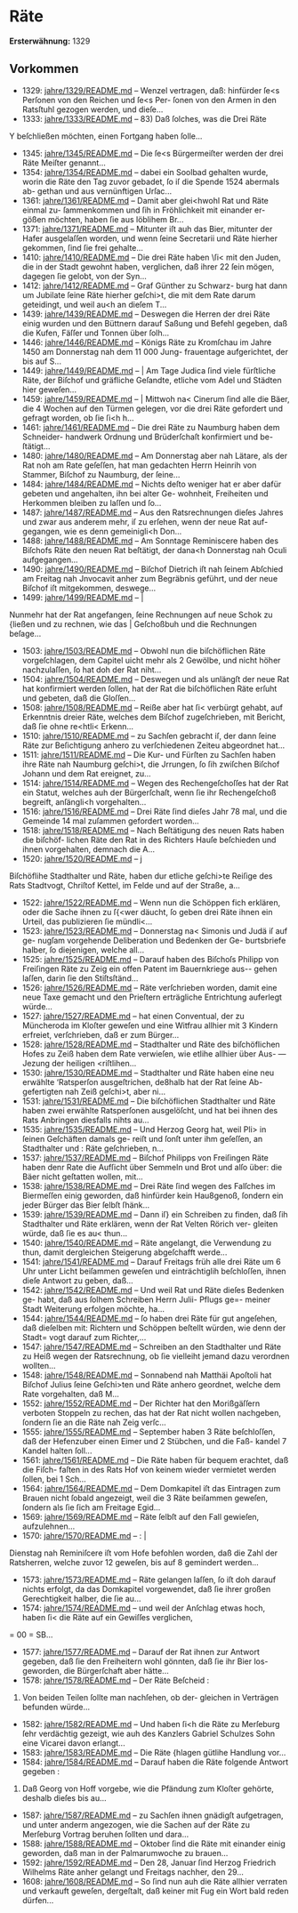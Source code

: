 # Räte

**Ersterwähnung:** 1329

## Vorkommen
- 1329: [jahre/1329/README.md](../jahre/1329/README.md) – Wenzel vertragen, daß:
hinfürder ſe<s Perſonen von den Reichen und ſe<s Per-
ſonen von den Armen in den Ratsſtuhl gezogen werden,
und dieſe...
- 1333: [jahre/1333/README.md](../jahre/1333/README.md) – 83) Daß ſolches, was die Drei Räte

Y beſchließen möchten, einen Fortgang haben ſolle...
- 1345: [jahre/1345/README.md](../jahre/1345/README.md) – Die ſe<s Bürgermeiſter werden der drei Räte Meiſter
genannt...
- 1354: [jahre/1354/README.md](../jahre/1354/README.md) – dabei ein Soolbad gehalten wurde, worin die Räte den
Tag zuvor gebadet, ſo iſ die Spende 1524 abermals ab-
gethan und aus vernünftigen Urſac...
- 1361: [jahre/1361/README.md](../jahre/1361/README.md) – Damit aber glei<hwohl Rat und Räte einmal zu-
ſammenkommen und ſih in Fröhlichkeit mit einander er-
gößen möchten, haben ſie aus löblihem Br...
- 1371: [jahre/1371/README.md](../jahre/1371/README.md) – Mitunter iſt auh das
Bier, mitunter der Hafer ausgelaſſen worden, und wenn
ſeine Secretarii und Räte hierher gekommen, ſind ſie frei
gehalte...
- 1410: [jahre/1410/README.md](../jahre/1410/README.md) – Die drei Räte haben \ſi< mit den Juden, die in der
Stadt gewohnt haben, verglichen, daß ihrer 22 ſein mögen,
dagegen ſie gelobt, von der Syn...
- 1412: [jahre/1412/README.md](../jahre/1412/README.md) – Graf Günther zu Schwarz-
burg hat dann um Jubilate ſeine Räte hierher geſchi>t,
die mit dem Rate darum geteidingt, und weil au<h an
dieſem T...
- 1439: [jahre/1439/README.md](../jahre/1439/README.md) – Deswegen die Herren der
drei Räte einig wurden und den Büttnern darauf Saßung
und Befehl gegeben, daß die Kufen, Fäſſer und Tonnen
über ſolh...
- 1446: [jahre/1446/README.md](../jahre/1446/README.md) – Königs Räte zu Kromſchau
im Jahre 1450 am Donnerstag nah dem 11 000 Jung-
frauentage aufgerichtet, der bis auf S...
- 1449: [jahre/1449/README.md](../jahre/1449/README.md) – |
Am Tage Judica ſind viele fürſtliche Räte, der Biſchof
und gräfliche Geſandte, etliche vom Adel und Städten
hier geweſen...
- 1459: [jahre/1459/README.md](../jahre/1459/README.md) – |
Mittwoh na< Cinerum ſind alle die Bäer, die
4 Wochen auf den Türmen gelegen, vor die drei Räte
gefordert und gefragt worden, ob ſie ſi<h h...
- 1461: [jahre/1461/README.md](../jahre/1461/README.md) – Die drei Räte zu Naumburg haben dem Schneider-
handwerk Ordnung und Brüderſchaſt konfirmiert und be-
ſtätigt...
- 1480: [jahre/1480/README.md](../jahre/1480/README.md) – Am Donnerstag aber nah Lätare, als der Rat noh
am Rate geſeſſen, hat man gedachten Herrn Heinrih von
Stammer, Biſchof zu Naumburg, der ſeine...
- 1484: [jahre/1484/README.md](../jahre/1484/README.md) – Nichts deſto weniger hat
er aber dafür gebeten und angehalten, ihn bei alter Ge-
wohnheit, Freiheiten und Herkommen bleiben zu laſſen
und ſo...
- 1487: [jahre/1487/README.md](../jahre/1487/README.md) – Aus den Ratsrechnungen dieſes Jahres und zwar aus
anderem mehr, iſ zu erſehen, wenn der neue Rat auf-
gegangen, wie es denn gemeinigli<h Don...
- 1488: [jahre/1488/README.md](../jahre/1488/README.md) – Am Sonntage Reminiscere haben des Biſchofs Räte
den neuen Rat beſtätigt, der dana<h Donnerstag nah
Oculi aufgegangen...
- 1490: [jahre/1490/README.md](../jahre/1490/README.md) – Biſchof Dietrich iſt nah ſeinem Abſchied am Freitag
nah Jnvocavit anher zum Begräbnis geführt, und der
neue Biſchof iſt mitgekommen, deswege...
- 1499: [jahre/1499/README.md](../jahre/1499/README.md) – |

Nunmehr hat der Rat angefangen, ſeine Rechnungen
auf neue Schok zu {ließen und zu rechnen, wie das |
Geſchoßbuh und die Rechnungen beſage...
- 1503: [jahre/1503/README.md](../jahre/1503/README.md) – Obwohl nun die biſchöflichen Räte vorgeſchlagen,
dem Capitel uicht mehr als 2 Gewölbe, und nicht höher
nachzulaſſen, ſo hat doh der Rat niht...
- 1504: [jahre/1504/README.md](../jahre/1504/README.md) – Deswegen und als unlängſt
der neue Rat hat konfirmiert werden ſollen, hat der Rat
die biſchöflichen Räte erſuht und gebeten, daß die Gloſſen...
- 1508: [jahre/1508/README.md](../jahre/1508/README.md) – Reiße
aber hat ſi< verbürgt gehabt, auf Erkenntnis dreier Räte,
welches dem Biſchof zugeſchrieben, mit Bericht, daß ſie
ohne re<htli< Erkenn...
- 1510: [jahre/1510/README.md](../jahre/1510/README.md) – zu Sachſen gebracht iſ, der dann
ſeine Räte zur Beſichtigung anhero zu verſchiedenen Zeiteu
abgeordnet hat...
- 1511: [jahre/1511/README.md](../jahre/1511/README.md) – Die Kur- und Fürſten zu Sachſen haben ihre Räte
nah Naumburg geſchi>t, die Jrrungen, ſo ſih zwiſchen
Biſchof Johann und dem Rat ereignet, zu...
- 1514: [jahre/1514/README.md](../jahre/1514/README.md) – Wegen des Rechengeſchoſſes hat der Rat ein Statut,
welches auh der Bürgerſchaſt, wenn ſie ihr Rechengeſchoß
begreift, anſängli<h vorgehalten...
- 1516: [jahre/1516/README.md](../jahre/1516/README.md) – Drei Räte ſind dieſes Jahr 78 mal,
und die Gemeinde 14 mal zuſammen gefordert worden...
- 1518: [jahre/1518/README.md](../jahre/1518/README.md) – Nach Beſtätigung des neuen Rats haben die biſchöf-
lichen Räte den Rat in des Richters Hauſe beſchieden und
ihnen vorgehalten, demnach die A...
- 1520: [jahre/1520/README.md](../jahre/1520/README.md) – j

Biſchöflihe Stadthalter und Räte, haben dur etliche
geſchi>te Reiſige des Rats Stadtvogt, Chriſtof Kettel, im
Felde und auf der Straße, a...
- 1522: [jahre/1522/README.md](../jahre/1522/README.md) – Wenn nun die Schöppen
fich erklären, oder die Sache ihnen zu ſ{<wer däucht, ſo
geben drei Räte ihnen ein Urteil, das publizieren ſie
mündli<...
- 1523: [jahre/1523/README.md](../jahre/1523/README.md) – Donnerstag na< Simonis und Judä iſ auf ge-
nugſam vorgehende Deliberation und Bedenken der Ge-
burtsbriefe halber, ſo diejenigen, welche all...
- 1525: [jahre/1525/README.md](../jahre/1525/README.md) – Darauf haben des Biſchoſs Philipp von Freiſingen
Räte zu Zeig ein offen Patent im Bauernkriege aus--
gehen laſſen, darin ſie den Stiſtsſtänd...
- 1526: [jahre/1526/README.md](../jahre/1526/README.md) – Räte verſchrieben worden, damit eine neue Taxe gemacht
und den Prieſtern erträgliche Entrichtung auferlegt würde...
- 1527: [jahre/1527/README.md](../jahre/1527/README.md) – hat einen
Conventual, der zu Müncheroda im Kloſter geweſen und
eine Witfrau allhier mit 3 Kindern erfreiet, verſchrieben,
daß er zum Bürger...
- 1528: [jahre/1528/README.md](../jahre/1528/README.md) – Stadthalter und Räte des biſchöflichen Hofes zu Zeiß
haben dem Rate verwieſen, wie etlihe allhier über Aus-
— Jezung der heiligen <riſtlihen...
- 1530: [jahre/1530/README.md](../jahre/1530/README.md) – Stadthalter und Räte haben eine neu erwählte
‘Ratsperſon ausgeſtrichen, de8halb hat der Rat ſeine Ab-
gefertigten nah Zeiß geſchi>t, aber ni...
- 1531: [jahre/1531/README.md](../jahre/1531/README.md) – Die biſchöflichen Stadthalter und Räte haben zwei
erwählte Ratsperſonen ausgelöſcht, und hat bei ihnen des
Rats Anbringen diesfalls nihts au...
- 1535: [jahre/1535/README.md](../jahre/1535/README.md) – Und Herzog
Georg hat, weil Pli> in ſeinen Geſchäften damals ge-
reiſt und ſonſt unter ihm geſeſſen, an Stadthalter und :
Räte geſchrieben, n...
- 1537: [jahre/1537/README.md](../jahre/1537/README.md) – Biſchof Philipps von Freiſingen Räte haben denr
Rate die Aufſicht über Semmeln und Brot und alſo über:
die Bäer nicht geſtatten wollen, mit...
- 1538: [jahre/1538/README.md](../jahre/1538/README.md) – Drei Räte ſind wegen des Falſches im Biermeſſen einig
geworden, daß hinfürder kein Hau8genoß, ſondern ein
jeder Bürger das Bier ſelbſt ſhänk...
- 1539: [jahre/1539/README.md](../jahre/1539/README.md) – Dann iſ} ein Schreiben zu finden, daß ſih Stadthalter
und Räte erklären, wenn der Rat Velten Rörich ver-
gleiten würde, daß ſie es au< thun...
- 1540: [jahre/1540/README.md](../jahre/1540/README.md) – Räte angelangt, die Verwendung
zu thun, damit dergleichen Steigerung abgeſchafft werde...
- 1541: [jahre/1541/README.md](../jahre/1541/README.md) – Darauf Freitags früh alle
drei Räte um 6 Uhr unter Licht beiſammen geweſen und
einträchtiglih beſchloſſen, ihnen dieſe Antwort zu geben,
daß...
- 1542: [jahre/1542/README.md](../jahre/1542/README.md) – Und weil Rat und Räte dieſes Bedenken ge-
habt, daß aus ſolhem Schreiben Herrn Julii- Pflugs ge=-
meiner Stadt Weiterung erfolgen möchte, ha...
- 1544: [jahre/1544/README.md](../jahre/1544/README.md) – ſo haben drei Räte für gut angeſehen, daß dieſelben mit:
Richtern und Schöppen beſtellt würden, wie denn der Stadt=
vogt darauf zum Richter,...
- 1547: [jahre/1547/README.md](../jahre/1547/README.md) – Schreiben an den Stadthalter und Räte zu Heiß
wegen der Ratsrechnung, ob ſie vielleiht jemand dazu
verordnen wollten...
- 1548: [jahre/1548/README.md](../jahre/1548/README.md) – Sonnabend nah Matthäi Apoſtoli hat Biſchof Julius
ſeine Geſchi>ten und Räte anhero geordnet, welche dem
Rate vorgehalten, daß M...
- 1552: [jahre/1552/README.md](../jahre/1552/README.md) – Der Richter hat den Morißgäſſern verboten Stoppeln
zu rechen, das hat der Rat nicht wollen nachgeben, ſondern
ſie an die Räte nah Zeig verſc...
- 1555: [jahre/1555/README.md](../jahre/1555/README.md) – September haben 3 Räte beſchloſſen, daß der
Hefenzuber einen Eimer und 2 Stübchen, und die Faß-
kandel 7 Kandel halten ſoll...
- 1561: [jahre/1561/README.md](../jahre/1561/README.md) – Die Räte haben für bequem erachtet, daß die Fiſch-
faſten in des Rats Hof von keinem wieder vermietet
werden ſollen, bei 1 Sch...
- 1564: [jahre/1564/README.md](../jahre/1564/README.md) – Dem Domkapitel iſt das Eintragen zum Brauen nicht
ſobald angezeigt, weil die 3 Räte beiſammen geweſen,
ſondern als ſie ſich am Freitage Egid...
- 1569: [jahre/1569/README.md](../jahre/1569/README.md) – Räte ſelbſt auf den Fall gewieſen, aufzulehnen...
- 1570: [jahre/1570/README.md](../jahre/1570/README.md) – : |

Dienstag nah Reminiſcere iſt vom Hofe befohlen
worden, daß die Zahl der Ratsherren, welche zuvor 12
geweſen, bis auf 8 gemindert werden...
- 1573: [jahre/1573/README.md](../jahre/1573/README.md) – Räte gelangen
laſſen, ſo iſt doh darauf nichts erfolgt, da das Domkapitel
vorgewendet, daß ſie ihrer großen Gerechtigkeit halber, die
ſie au...
- 1574: [jahre/1574/README.md](../jahre/1574/README.md) – und weil der Anſchlag etwas
hoch, haben ſi< die Räte auf ein Gewiſſes verglichen,


= 00 =
SB...
- 1577: [jahre/1577/README.md](../jahre/1577/README.md) – Darauf der Rat ihnen zur Antwort gegeben, daß
ſie den Freiheitern wohl gönnten, daß ſie ihr Bier los-
geworden, die Bürgerſchaft aber hätte...
- 1578: [jahre/1578/README.md](../jahre/1578/README.md) – Der Räte Beſcheid :

1) Von beiden Teilen ſollte man nachſehen, ob der-
gleichen in Verträgen befunden würde...
- 1582: [jahre/1582/README.md](../jahre/1582/README.md) – Und
haben ſi<h die Räte zu Merſeburg ſehr verdächtig gezeigt,
wie auh des Kanzlers Gabriel Schulzes Sohn eine
Vicarei davon erlangt...
- 1583: [jahre/1583/README.md](../jahre/1583/README.md) – Die Räte \{hlagen gütlihe Handlung vor...
- 1584: [jahre/1584/README.md](../jahre/1584/README.md) – Darauf haben die Räte folgende Antwort gegeben :

1) Daß Georg von Hoff vorgebe, wie die Pfändung
zum Kloſter gehörte, deshalb dieſes bis au...
- 1587: [jahre/1587/README.md](../jahre/1587/README.md) – zu Sachſen ihnen gnädigſt aufgetragen, und unter anderm
angezogen, wie die Sachen auf der Räte zu Merſeburg
Vortrag beruhen ſollten und dara...
- 1588: [jahre/1588/README.md](../jahre/1588/README.md) – Oktober ſind die Räte mit einander einig
geworden, daß man in der Palmarumwoche zu brauen...
- 1592: [jahre/1592/README.md](../jahre/1592/README.md) – Den 28, Januar ſind Herzog Friedrich Wilhelms Räte
anher gelangt und Freitags nachher, den 29...
- 1608: [jahre/1608/README.md](../jahre/1608/README.md) – So
ſind nun auh die Räte allhier verraten und verkauft
geweſen, dergeſtalt, daß keiner mit Fug ein Wort bald
reden dürfen...
